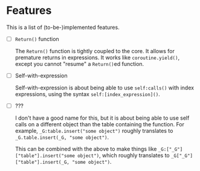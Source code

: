 Features
========

This is a list of (to-be-)implemented features.

- [ ] `Return()` function
    
    The `Return()` function is tightly coupled to the core. It allows for
    premature returns in expressions. It works like `coroutine.yield()`,
    except you cannot "resume" a `Return()`ed function.
- [ ] Self-with-expression
    
    Self-with-expression is about being able to use `self:calls()` with
    index expressions, using the syntax `self:[index_expression]()`.
- [ ] ???
    
    I don't have a good name for this, but it is about being able to
    use self calls on a different object than the table containing the
    function. For example, `_G:table.insert("some object")` roughly
    translates to `_G.table.insert(_G, "some object")`.
    
    This can be combined with the above to make things like
    `_G:["_G"]["table"].insert("some object")`, which roughly translates
    to `_G["_G"]["table"].insert(_G, "some object")`.
    
